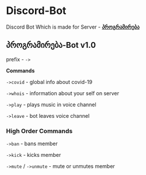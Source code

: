 # Discord-Bot

Discord Bot Which is made for Server - **[პროგრამირება](https://discord.gg/Up5MurgsWq)**

## პროგრამირება-Bot v1.0

prefix - `->`

**Commands**

`->covid` - global info about covid-19

`->whois` - information about your self on server

`->play` - plays music in voice channel

`->leave` - bot leaves voice channel

### High Order Commands

`->ban` - bans member

`->kick` - kicks member

`->mute` / `->unmute` - mute or unmutes member
